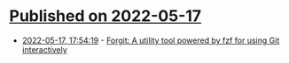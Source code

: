 # [Published on 2022-05-17](index.md)

* [2022-05-17, 17:54:19](https://news.ycombinator.com/item?id=31414179) - [Forgit: A utility tool powered by fzf for using Git interactively](https://github.com/wfxr/forgit)

